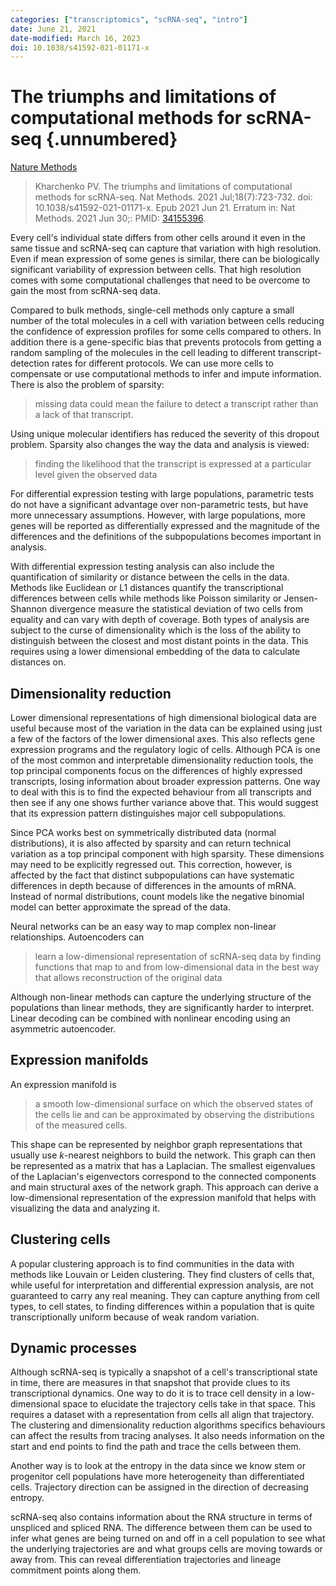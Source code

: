 ```yaml
---
categories: ["transcriptomics", "scRNA-seq", "intro"]
date: June 21, 2021
date-modified: March 16, 2023
doi: 10.1038/s41592-021-01171-x
---
```


# The triumphs and limitations of computational methods for scRNA-seq {.unnumbered}

[Nature Methods](https://www.nature.com/articles/s41592-021-01171-x)

> Kharchenko PV. The triumphs and limitations of computational methods for
> scRNA-seq. Nat Methods. 2021 Jul;18(7):723-732. doi:
> 10.1038/s41592-021-01171-x. Epub 2021 Jun 21. Erratum in: Nat Methods. 2021
> Jun 30;: PMID: [34155396](https://pubmed.ncbi.nlm.nih.gov/34155396).

Every cell's individual state differs from other cells around it even in the
same tissue and scRNA-seq can capture that variation with high resolution. Even
if mean expression of some genes is similar, there can be biologically
significant variability of expression between cells. That high resolution comes
with some computational challenges that need to be overcome to gain the most
from scRNA-seq data.

Compared to bulk methods, single-cell methods only capture a small number of the
total molecules in a cell with variation between cells reducing the confidence
of expression profiles for some cells compared to others. In addition there is a
gene-specific bias that prevents protocols from getting a random sampling of the
molecules in the cell leading to different transcript-detection rates for
different protocols. We can use more cells to compensate or use computational
methods to infer and impute information. There is also the problem of sparsity:
>missing data could mean the failure to detect a transcript rather than a lack of
that transcript.

Using unique molecular identifiers has reduced the severity of this dropout
problem. Sparsity also changes the way the data and analysis is viewed:

> finding the likelihood that the transcript is expressed at a particular level
given the observed data

For differential expression testing with large populations, parametric tests
do not have a significant advantage over non-parametric tests, but have more
unnecessary assumptions. However, with large populations, more genes will be
reported as differentially expressed and the magnitude of the differences and
the definitions of the subpopulations becomes important in analysis.

With differential expression testing analysis can also include the
quantification of similarity or distance between the cells in the data. Methods
like Euclidean or L1 distances quantify the transcriptional differences between
cells while methods like Poisson similarity or Jensen-Shannon divergence measure
the statistical deviation of two cells from equality and can vary with depth of
coverage. Both types of analysis are subject to the curse of dimensionality
which is the loss of the ability to distinguish between the closest and most
distant points in the data. This requires using a lower dimensional embedding of
the data to calculate distances on.

## Dimensionality reduction

Lower dimensional representations of high dimensional biological data are useful
because most of the variation in the data can be explained using just a few of
the factors of the lower dimensional axes. This also reflects gene expression
programs and the regulatory logic of cells. Although PCA is one of the most
common and interpretable dimensionality reduction tools, the top principal
components focus on the differences of highly expressed transcripts, losing
information about broader expression patterns. One way to deal with this is to
find the expected behaviour from all transcripts and then see if any one shows
further variance above that. This would suggest that its expression pattern
distinguishes major cell subpopulations.

Since PCA works best on symmetrically distributed data (normal distributions),
it is also affected by sparsity and can return technical variation as a top
principal component with high sparsity. These dimensions may need to be
explicitly regressed out. This correction, however, is affected by the fact that
distinct subpopulations can have systematic differences in depth because of
differences in the amounts of mRNA. Instead of normal distributions, count
models like the negative binomial model can better approximate the spread of the
data.

Neural networks can be an easy way to map complex non-linear relationships.
Autoencoders can

> learn a low-dimensional representation of scRNA-seq data by
finding functions that map to and from low-dimensional data in the best way that
allows reconstruction of the original data

Although non-linear methods can capture the underlying structure of the
populations than linear methods, they are significantly harder to interpret.
Linear decoding can be combined with nonlinear encoding using an asymmetric
autoencoder.

## Expression manifolds

An expression manifold is
> a smooth low-dimensional surface on which the observed states of the cells lie
and can be approximated by observing the distributions of the measured cells.

This shape can be represented by neighbor graph representations that usually use
*k*-nearest neighbors to build the network. This graph can then be represented
as a matrix that has a Laplacian. The smallest eigenvalues of the Laplacian's
eigenvectors correspond to the connected components and main structural axes of
the network graph. This approach can derive a low-dimensional representation of
the expression manifold that helps with visualizing the data and analyzing it.

## Clustering cells

A popular clustering approach is to find communities in the data with methods
like Louvain or Leiden clustering. They find clusters of cells that, while
useful for interpretation and differential expression analysis, are not
guaranteed to carry any real meaning. They can capture anything from cell types,
to cell states, to finding differences within a population that is quite
transcriptionally uniform because of weak random variation.

## Dynamic processes

Although scRNA-seq is typically a snapshot of a cell's transcriptional state in
time, there are measures in that snapshot that provide clues to its
transcriptional dynamics. One way to do it is to trace cell density in a
low-dimensional space to elucidate the trajectory cells take in that space. This
requires a dataset with a representation from cells all align that trajectory.
The clustering and dimensionality reduction algorithms specifics behaviours can
affect the results from tracing analyses. It also needs information on the start
and end points to find the path and trace the cells between them.

Another way is to look at the entropy in the data since we know stem or
progenitor cell populations have more heterogeneity than differentiated cells.
Trajectory direction can be assigned in the direction of decreasing entropy.

scRNA-seq also contains information about the RNA structure in terms of
unspliced and spliced RNA. The difference between them can be used to infer what
genes are being turned on and off in a cell population to see what the
underlying trajectories are and what groups cells are moving towards or away
from. This can reveal differentiation trajectories and lineage commitment
points along them.
